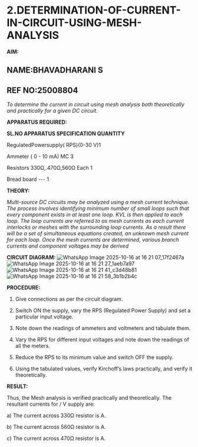 # 2.DETERMINATION-OF-CURRENT-IN-CIRCUIT-USING-MESH-ANALYSIS

**AIM:**
## NAME:BHAVADHARANI S
## REF NO:25008804
*To determine the current in circuit using mesh analysis both theoretically and practically for a given DC circuit.*

**APPARATUS REQUIRED:**

**SL.NO	APPARATUS	SPECIFICATION	QUANTITY**

  RegulatedPowersupply( RPS)(0-30 V)1
	
  Ammeter	( 0 - 10 mA) MC	3
	
  Resistors	330Ω,.470Ω,560Ω	Each 1
	
  Bread board	---	1

**THEORY:**

*Multi-source DC circuits may be analyzed using a mesh current technique. The process involves identifying minimum number of small loops such that every component exists in at least one loop. KVL is then applied to each loop. The loop currents are referred to as mesh currents as each current interlocks or meshes with the surrounding loop currents. As a result there will be a set of simultaneous equations created, an unknown mesh current for each loop. Once the mesh currents are determined, various branch currents and component voltages may be derived*

**CIRCUIT DIAGRAM:**
![WhatsApp Image 2025-10-16 at 16 21 07_17f2467a](https://github.com/user-attachments/assets/3a267596-a76d-47c5-aaa0-dc6a18cbe190)
![WhatsApp Image 2025-10-16 at 16 21 27_1aeb7a97](https://github.com/user-attachments/assets/0835ae35-922c-4872-ae93-f2dc02433d1d)
![WhatsApp Image 2025-10-16 at 16 21 41_c3d48b81](https://github.com/user-attachments/assets/5c3f18f3-9ff9-4e9d-a109-49988048f8fe)
![WhatsApp Image 2025-10-16 at 16 21 58_3b1b2b4c](https://github.com/user-attachments/assets/c2318bd4-dfde-49b2-976c-1326f91f5ab9)


**PROCEDURE:** 

1.	Give connections as per the circuit diagram.

2.	Switch ON the supply, vary the RPS (Regulated Power Supply) and set a particular input voltage.

3.	Note down the readings of ammeters and voltmeters and tabulate them.

4.	Vary the RPS for different input voltages and note down the readings of all the meters.

5.	Reduce the RPS to its minimum value and switch OFF the supply.

6.	Using the tabulated values, verify Kirchoff’s laws practically, and verify it theoretically.

   **RESULT:**

Thus, the Mesh analysis is verified practically and theoretically. The resultant currents for 	/	V supply are:

a)	The current across 330Ω resistor is	A.

b)	The current across 560Ω resistor is	A.

c)	The current across 470Ω resistor is	A.

